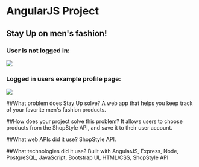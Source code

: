 # AngularJS Project

## Stay Up on men's fashion!

### User is not logged in:
<img src="http://i.giphy.com/l0MYuYNtZ9aKQwZr2.gif">

### Logged in users example profile page:
<img src="http://i.giphy.com/l0MYuYNtZ9aKQwZr2.gif">


##What problem does Stay Up solve?
A web app that helps you keep track of your favorite men's fashion products.

##How does your project solve this problem?
It allows users to choose products from the ShopStyle API, and save it to their user account.

##What web APIs did it use?
ShopStyle API.

##What technologies did it use?
Built with AngularJS, Express, Node, PostgreSQL, JavaScript, Bootstrap UI, HTML/CSS, ShopStyle API
